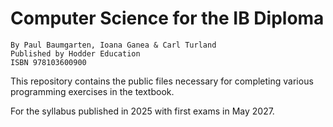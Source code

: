 # Computer Science for the IB Diploma
```
By Paul Baumgarten, Ioana Ganea & Carl Turland
Published by Hodder Education
ISBN 978103600900
```

This repository contains the public files necessary for completing various programming exercises in the textbook.

For the syllabus published in 2025 with first exams in May 2027.
